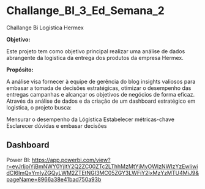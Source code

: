 # Challange_BI_3_Ed_Semana_2
Challange Bi Logistica Hermex


**Objetivo:**

Este projeto tem como objetivo principal realizar uma análise de dados abrangente da logistica da entrega dos produtos da empresa Hermex.

**Propósito:**

A análise visa fornecer à equipe de gerência do blog insights valiosos para embasar a tomada de decisões estratégicas, otimizar o desempenho das entregas campanhas e alcançar os objetivos de negócios de forma eficaz. Através da análise de dados e da criação de um dashboard estratégico em logistica, o projeto busca:

Mensurar o desempenho da Lógistica
Estabelecer métricas-chave
Esclarecer dúvidas e embasar decisões

## Dashboard
Power BI: https://app.powerbi.com/view?r=eyJrIjoiYjBmNWY0YjItY2Q2ZC00ZTc2LThhMzMtYjMyOWIzNWIzYzEwIiwidCI6ImQxYmIyZGQyLWM2ZTEtNGI3MC05ZGY3LWFiY2IxMzYzMTU4MiJ9&pageName=8966a38e41bad750a93b
